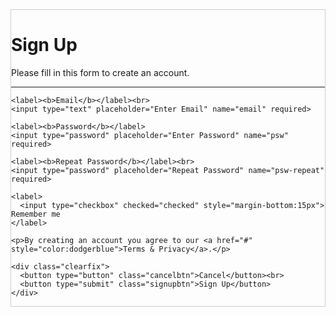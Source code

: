 <form action="action_page.php" style="border:1px solid #ccc">
  <div class="container">
    <h1>Sign Up</h1>
    <p>Please fill in this form to create an account.</p>
    <hr>

    <label><b>Email</b></label><br>
    <input type="text" placeholder="Enter Email" name="email" required>

    <label><b>Password</b></label>
    <input type="password" placeholder="Enter Password" name="psw" required>

    <label><b>Repeat Password</b></label><br>
    <input type="password" placeholder="Repeat Password" name="psw-repeat" required>

    <label>
      <input type="checkbox" checked="checked" style="margin-bottom:15px"> Remember me
    </label>

    <p>By creating an account you agree to our <a href="#" style="color:dodgerblue">Terms & Privacy</a>.</p>

    <div class="clearfix">
      <button type="button" class="cancelbtn">Cancel</button><br>
      <button type="submit" class="signupbtn">Sign Up</button>
    </div>
  </div>
</form>
